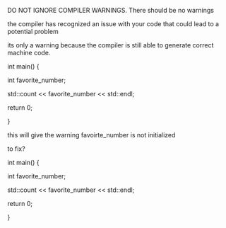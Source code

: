 DO NOT IGNORE COMPILER WARNINGS. There should be no warnings

the compiler has recognized an issue with your code that could lead to a potential problem

its only a warning because the compiler is still able to generate correct machine code.


int main() {

int favorite_number;

std::count << favorite_number << std::endl;

return 0;

}


this will give the warning favoirte_number is not initialized

to fix?

int main() {

int favorite_number;

std::count << favorite_number << std::endl;

return 0;

}
